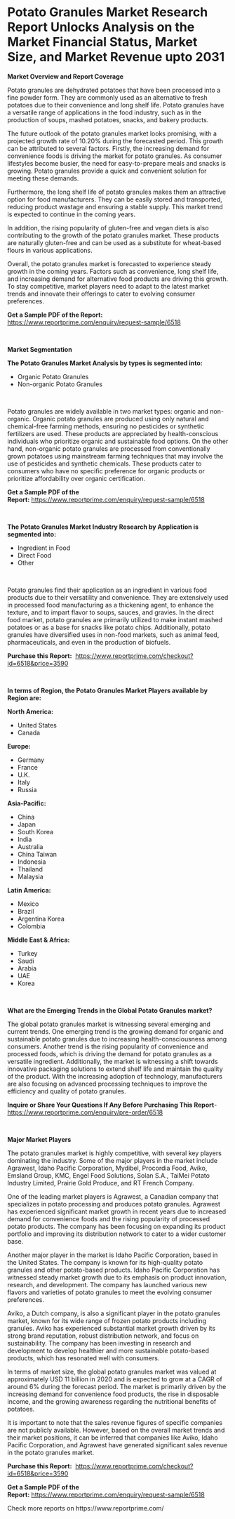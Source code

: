 <p><h1>Potato Granules Market Research Report Unlocks Analysis on the Market Financial Status, Market Size, and Market Revenue upto 2031</h1></p><p><strong>Market Overview and Report Coverage</strong></p>
<p><p>Potato granules are dehydrated potatoes that have been processed into a fine powder form. They are commonly used as an alternative to fresh potatoes due to their convenience and long shelf life. Potato granules have a versatile range of applications in the food industry, such as in the production of soups, mashed potatoes, snacks, and bakery products.</p><p>The future outlook of the potato granules market looks promising, with a projected growth rate of 10.20% during the forecasted period. This growth can be attributed to several factors. Firstly, the increasing demand for convenience foods is driving the market for potato granules. As consumer lifestyles become busier, the need for easy-to-prepare meals and snacks is growing. Potato granules provide a quick and convenient solution for meeting these demands.</p><p>Furthermore, the long shelf life of potato granules makes them an attractive option for food manufacturers. They can be easily stored and transported, reducing product wastage and ensuring a stable supply. This market trend is expected to continue in the coming years.</p><p>In addition, the rising popularity of gluten-free and vegan diets is also contributing to the growth of the potato granules market. These products are naturally gluten-free and can be used as a substitute for wheat-based flours in various applications.</p><p>Overall, the potato granules market is forecasted to experience steady growth in the coming years. Factors such as convenience, long shelf life, and increasing demand for alternative food products are driving this growth. To stay competitive, market players need to adapt to the latest market trends and innovate their offerings to cater to evolving consumer preferences.</p></p>
<p><strong>Get a Sample PDF of the Report:</strong> <a href="https://www.reportprime.com/enquiry/request-sample/6518">https://www.reportprime.com/enquiry/request-sample/6518</a></p>
<p>&nbsp;</p>
<p><strong>Market Segmentation</strong></p>
<p><strong>The Potato Granules Market Analysis by types is segmented into:</strong></p>
<p><ul><li>Organic Potato Granules</li><li>Non-organic Potato Granules</li></ul></p>
<p>&nbsp;</p>
<p><p>Potato granules are widely available in two market types: organic and non-organic. Organic potato granules are produced using only natural and chemical-free farming methods, ensuring no pesticides or synthetic fertilizers are used. These products are appreciated by health-conscious individuals who prioritize organic and sustainable food options. On the other hand, non-organic potato granules are processed from conventionally grown potatoes using mainstream farming techniques that may involve the use of pesticides and synthetic chemicals. These products cater to consumers who have no specific preference for organic products or prioritize affordability over organic certification.</p></p>
<p><strong>Get a Sample PDF of the Report:</strong>&nbsp;<a href="https://www.reportprime.com/enquiry/request-sample/6518">https://www.reportprime.com/enquiry/request-sample/6518</a></p>
<p>&nbsp;</p>
<p><strong>The Potato Granules Market Industry Research by Application is segmented into:</strong></p>
<p><ul><li>Ingredient in Food</li><li>Direct Food</li><li>Other</li></ul></p>
<p>&nbsp;</p>
<p><p>Potato granules find their application as an ingredient in various food products due to their versatility and convenience. They are extensively used in processed food manufacturing as a thickening agent, to enhance the texture, and to impart flavor to soups, sauces, and gravies. In the direct food market, potato granules are primarily utilized to make instant mashed potatoes or as a base for snacks like potato chips. Additionally, potato granules have diversified uses in non-food markets, such as animal feed, pharmaceuticals, and even in the production of biofuels.</p></p>
<p><strong>Purchase this Report:</strong>&nbsp; <a href="https://www.reportprime.com/checkout?id=6518&price=3590">https://www.reportprime.com/checkout?id=6518&price=3590</a></p>
<p>&nbsp;</p>
<p><strong>In terms of Region, the Potato Granules Market Players available by Region are:</strong></p>
<p>
    <p> <strong> North America: </strong>
        <ul>
            <li>United States</li>
            <li>Canada</li>
        </ul>
        </p> 
    <p> <strong> Europe: </strong>
        <ul>
            <li>Germany</li>
            <li>France</li>
            <li>U.K.</li>
            <li>Italy</li>
            <li>Russia</li>
        </ul>
        </p> 
    <p> <strong> Asia-Pacific: </strong>
        <ul>
            <li>China</li>
            <li>Japan</li>
            <li>South Korea</li>
            <li>India</li>
            <li>Australia</li>
            <li>China Taiwan</li>
            <li>Indonesia</li>
            <li>Thailand</li>
            <li>Malaysia</li>
        </ul>
        </p> 
    <p> <strong> Latin America: </strong>
        <ul>
            <li>Mexico</li>
            <li>Brazil</li>
            <li>Argentina Korea</li>
            <li>Colombia</li>
        </ul>
        </p> 
    <p> <strong> Middle East & Africa: </strong>
        <ul>
            <li>Turkey</li>
            <li>Saudi</li>
            <li>Arabia</li>
            <li>UAE</li>
            <li>Korea</li>
        </ul>
    </p>
    </p>
<p>&nbsp;</p>
<p><strong>What are the Emerging Trends in the Global Potato Granules market?</strong></p>
<p><p>The global potato granules market is witnessing several emerging and current trends. One emerging trend is the growing demand for organic and sustainable potato granules due to increasing health-consciousness among consumers. Another trend is the rising popularity of convenience and processed foods, which is driving the demand for potato granules as a versatile ingredient. Additionally, the market is witnessing a shift towards innovative packaging solutions to extend shelf life and maintain the quality of the product. With the increasing adoption of technology, manufacturers are also focusing on advanced processing techniques to improve the efficiency and quality of potato granules.</p></p>
<p><strong>Inquire or Share Your Questions If Any Before Purchasing This Report</strong>- <a href="https://www.reportprime.com/enquiry/pre-order/6518">https://www.reportprime.com/enquiry/pre-order/6518</a></p>
<p>&nbsp;</p>
<p><strong>Major Market Players</strong></p>
<p><p>The potato granules market is highly competitive, with several key players dominating the industry. Some of the major players in the market include Agrawest, Idaho Pacific Corporation, Mydibel, Procordia Food, Aviko, Emsland Group, KMC, Engel Food Solutions, Solan S.A., TaiMei Potato Industry Limited, Prairie Gold Produce, and RT French Company.</p><p>One of the leading market players is Agrawest, a Canadian company that specializes in potato processing and produces potato granules. Agrawest has experienced significant market growth in recent years due to increased demand for convenience foods and the rising popularity of processed potato products. The company has been focusing on expanding its product portfolio and improving its distribution network to cater to a wider customer base.</p><p>Another major player in the market is Idaho Pacific Corporation, based in the United States. The company is known for its high-quality potato granules and other potato-based products. Idaho Pacific Corporation has witnessed steady market growth due to its emphasis on product innovation, research, and development. The company has launched various new flavors and varieties of potato granules to meet the evolving consumer preferences.</p><p>Aviko, a Dutch company, is also a significant player in the potato granules market, known for its wide range of frozen potato products including granules. Aviko has experienced substantial market growth driven by its strong brand reputation, robust distribution network, and focus on sustainability. The company has been investing in research and development to develop healthier and more sustainable potato-based products, which has resonated well with consumers.</p><p>In terms of market size, the global potato granules market was valued at approximately USD 11 billion in 2020 and is expected to grow at a CAGR of around 6% during the forecast period. The market is primarily driven by the increasing demand for convenience food products, the rise in disposable income, and the growing awareness regarding the nutritional benefits of potatoes.</p><p>It is important to note that the sales revenue figures of specific companies are not publicly available. However, based on the overall market trends and their market positions, it can be inferred that companies like Aviko, Idaho Pacific Corporation, and Agrawest have generated significant sales revenue in the potato granules market.</p></p>
<p><strong>Purchase this Report:</strong>&nbsp;&nbsp;<a href="https://www.reportprime.com/checkout?id=6518&price=3590">https://www.reportprime.com/checkout?id=6518&price=3590</a></p>
<p></p>
<p><strong>Get a Sample PDF of the Report:</strong>&nbsp;<a href="https://www.reportprime.com/enquiry/request-sample/6518">https://www.reportprime.com/enquiry/request-sample/6518</a></p>
<p>Check more reports on https://www.reportprime.com/</p>